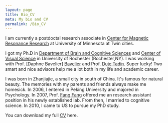 ```yaml
---
layout: page
title: Bio_CV
meta: My bio and CV 
permalink: /Bio_CV
---
```


I am currently a postdoctal research associate in [Center for Magnetic Resonance Research][CMRR] at University of Minnesota at Twin cities.


I got my Ph.D in [Department of Brain and Cognitive Sciences][BCS] and [Center of Visual Science][CVS] in  University of Rochester (Rochester,NY). I was working with Prof. [Daphne Bavelier] [Bavelier] and Prof. [Duje Tadin][Tadin]. Super lucky! Two smart and nice advisors help me a lot both in my life and academic career.


I was born in Zhanjiajie, a small city in south of China. It's famous for natural beauty. The memories with my parents and friends always make me homesick. In 2006, I entered in Peking University and majored in Psychology.  In 2007, Prof. [Fang Fang][Fang] offered me an research assistant position in his newly established lab. From then, I married to cognitive science. In 2010, I came to US to pursue my PhD study. 


You can download my full [CV][C-V] here.

[C-V]: https://github.com/ruyuanzhang/ruyuanzhang.github.io/blob/master/files/CV-RuyuanZhang.pdf
[CMRR]:https://www.cmrr.umn.edu/
[BCS]:https://www.bcs.rochester.edu/
[CVS]:https://www.cvs.rochester.edu/
[Tadin]:http://www.bcs.rochester.edu/people/duje/
[Bavelier]:http://cms.unige.ch/fapse/people/bavelier
[Fang]:http://www.psy.pku.edu.cn/en/fangfang.html

